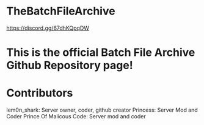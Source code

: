 # TheBatchFileArchive
https://discord.gg/67dhKQpqDW

# This is the official Batch File Archive Github Repository page!

# Contributors
lem0n_shark: Server owner, coder, github creator
Princess: Server Mod and Coder
Prince Of Malicous Code: Server mod and coder
